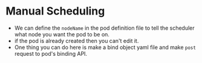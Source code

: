 # Manual Scheduling

- We can define the `nodeName` in the pod definition file to tell the scheduler what node you want the pod to be on.
- if the pod is already created then you can't edit it.
- One thing you can do here is make a bind object yaml file and make `post` request to pod's binding API.